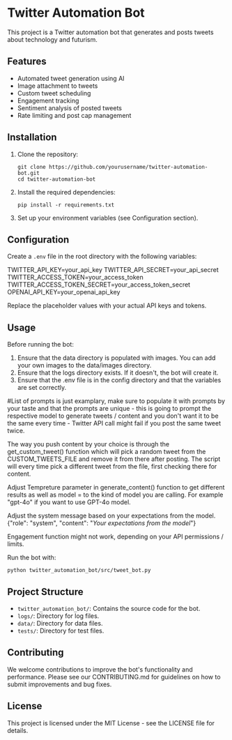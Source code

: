 # Twitter Automation Bot

This project is a Twitter automation bot that generates and posts tweets about technology and futurism.

## Features

- Automated tweet generation using AI
- Image attachment to tweets
- Custom tweet scheduling
- Engagement tracking
- Sentiment analysis of posted tweets
- Rate limiting and post cap management

## Installation

1. Clone the repository:
   ```
   git clone https://github.com/yourusername/twitter-automation-bot.git
   cd twitter-automation-bot
   ```

2. Install the required dependencies:
   ```
   pip install -r requirements.txt
   ```

3. Set up your environment variables (see Configuration section).

## Configuration

Create a `.env` file in the root directory with the following variables:

TWITTER_API_KEY=your_api_key
TWITTER_API_SECRET=your_api_secret
TWITTER_ACCESS_TOKEN=your_access_token
TWITTER_ACCESS_TOKEN_SECRET=your_access_token_secret
OPENAI_API_KEY=your_openai_api_key

Replace the placeholder values with your actual API keys and tokens.

## Usage

Before running the bot:

1. Ensure that the data directory is populated with images. You can add your own images to the data/images directory. 
2. Ensure that the logs directory exists. If it doesn't, the bot will create it.
3. Ensure that the .env file is in the config directory and that the variables are set correctly.

#List of prompts is just examplary, make sure to populate it with prompts by your taste and that the prompts are unique - this is going to prompt the respective model to generate tweets / content and you don't want it to be the same every time - Twitter API call might fail if you post the same tweet twice.

The way you push content by your choice is through the get_custom_tweet() function which will pick a random tweet from the CUSTOM_TWEETS_FILE and remove it from there after posting. The script will every time pick a different tweet from the file, first checking there for content.

Adjust Tempreture parameter in generate_content() function to get different results as well as model = to the kind of model you are calling. For example "gpt-4o" if you want to use GPT-4o model.

Adjust the system message based on your expectations from the model. {"role": "system", "content": "*Your expectations from the model*"}

Engagement function might not work, depending on your API permissions / limits.

Run the bot with:

```
python twitter_automation_bot/src/tweet_bot.py
```
## Project Structure

- `twitter_automation_bot/`: Contains the source code for the bot.
- `logs/`: Directory for log files.
- `data/`: Directory for data files.
- `tests/`: Directory for test files.

## Contributing

We welcome contributions to improve the bot's functionality and performance. Please see our CONTRIBUTING.md for guidelines on how to submit improvements and bug fixes.

## License

This project is licensed under the MIT License - see the LICENSE file for details.
